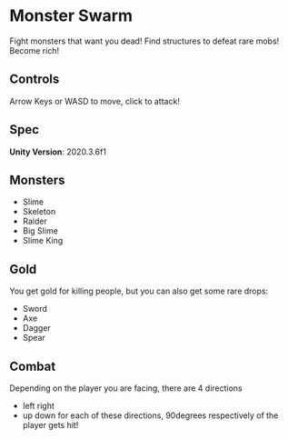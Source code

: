 # Monster Swarm
Fight monsters that want you dead!
Find structures to defeat rare mobs!
Become rich!

## Controls
Arrow Keys or WASD to move, click to attack!

## Spec
**Unity Version**: 2020.3.6f1

## Monsters
- Slime
- Skeleton
- Raider
- Big Slime
- Slime King

## Gold
You get gold for killing people, but you can also get some rare drops:
- Sword
- Axe
- Dagger
- Spear

## Combat
Depending on the player you are facing, there are 4 directions
- left right
- up down
for each of these directions, 90degrees respectively of the player gets hit!